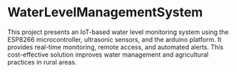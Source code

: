 # WaterLevelManagementSystem
 This project presents an IoT-based water level monitoring system using the ESP8266 microcontroller, ultrasonic sensors, and the arduino platform. It provides real-time monitoring, remote access, and automated alerts. This cost-effective solution improves water management and agricultural practices in rural areas.
